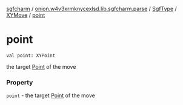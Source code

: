 [sgfcharm](../../../index.md) / [onion.w4v3xrmknycexlsd.lib.sgfcharm.parse](../../index.md) / [SgfType](../index.md) / [XYMove](index.md) / [point](./point.md)

# point

`val point: XYPoint`

the target [Point](../-point/index.md) of the move

### Property

`point` - the target [Point](../-point/index.md) of the move